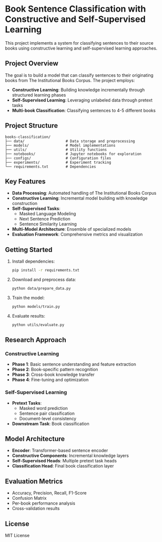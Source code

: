 # Book Sentence Classification with Constructive and Self-Supervised Learning

This project implements a system for classifying sentences to their source books using constructive learning and self-supervised learning approaches.

## Project Overview

The goal is to build a model that can classify sentences to their originating books from The Institutional Books Corpus. The project employs:

- **Constructive Learning**: Building knowledge incrementally through structured learning phases
- **Self-Supervised Learning**: Leveraging unlabeled data through pretext tasks
- **Multi-book Classification**: Classifying sentences to 4-5 different books

## Project Structure

```
books-classification/
├── data/                   # Data storage and preprocessing
├── models/                 # Model implementations
├── utils/                  # Utility functions
├── notebooks/              # Jupyter notebooks for exploration
├── configs/                # Configuration files
├── experiments/            # Experiment tracking
└── requirements.txt        # Dependencies
```

## Key Features

- **Data Processing**: Automated handling of The Institutional Books Corpus
- **Constructive Learning**: Incremental model building with knowledge construction
- **Self-Supervised Tasks**: 
  - Masked Language Modeling
  - Next Sentence Prediction
  - Sentence Similarity Learning
- **Multi-Model Architecture**: Ensemble of specialized models
- **Evaluation Framework**: Comprehensive metrics and visualization

## Getting Started

1. Install dependencies:
   ```bash
   pip install -r requirements.txt
   ```

2. Download and preprocess data:
   ```bash
   python data/prepare_data.py
   ```

3. Train the model:
   ```bash
   python models/train.py
   ```

4. Evaluate results:
   ```bash
   python utils/evaluate.py
   ```

## Research Approach

### Constructive Learning
- **Phase 1**: Basic sentence understanding and feature extraction
- **Phase 2**: Book-specific pattern recognition
- **Phase 3**: Cross-book knowledge transfer
- **Phase 4**: Fine-tuning and optimization

### Self-Supervised Learning
- **Pretext Tasks**: 
  - Masked word prediction
  - Sentence pair classification
  - Document-level consistency
- **Downstream Task**: Book classification

## Model Architecture

- **Encoder**: Transformer-based sentence encoder
- **Constructive Components**: Incremental knowledge layers
- **Self-Supervised Heads**: Multiple pretext task heads
- **Classification Head**: Final book classification layer

## Evaluation Metrics

- Accuracy, Precision, Recall, F1-Score
- Confusion Matrix
- Per-book performance analysis
- Cross-validation results

## License

MIT License 